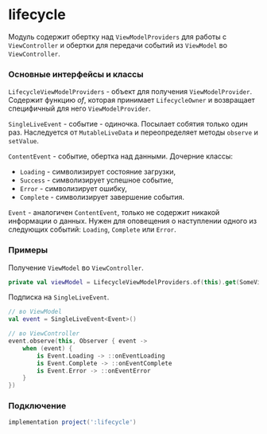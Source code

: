 lifecycle
=====

Модуль содержит обертку над `ViewModelProviders` для работы с `ViewController` и обертки для передачи событий из `ViewModel` во `ViewController`.

### Основные интерфейсы и классы

`LifecycleViewModelProviders` - объект для получения `ViewModelProvider`. Содержит функцию *of*, которая принимает `LifecycleOwner` и возвращает специфичный для него `ViewModelProvider`. 

`SingleLiveEvent` - событие - одиночка. Посылает собятия только один раз. Наследуется от `MutableLiveData` и переопределяет методы `observe` и `setValue`.

`ContentEvent` - событие, обертка над данными. 
Дочерние классы: 
* `Loading` - символизирует состояние загрузки, 
* `Success` - символизирует успешное событие, 
* `Error` - символизирует ошибку, 
* `Complete` - символизирует завершение события. 

`Event` - аналогичен `ContentEvent`, только не содержит никакой информации о данных. Нужен для оповещения о наступлении одного из следующих событий: `Loading`, `Complete` или `Error`.

### Примеры

Получение `ViewModel` во `ViewController`.

```kotlin
private val viewModel = LifecycleViewModelProviders.of(this).get(SomeViewModel::class.java)
```

Подписка на `SingleLiveEvent`.

```kotlin
// во ViewModel
val event = SingleLiveEvent<Event>()

// во ViewController
event.observe(this, Observer { event ->
    when (event) {
        is Event.Loading -> ::onEventLoading
        is Event.Complete -> ::onEventComplete
        is Event.Error -> ::onEventError
    }
})
```

### Подключение

```gradle
implementation project(':lifecycle')
```
